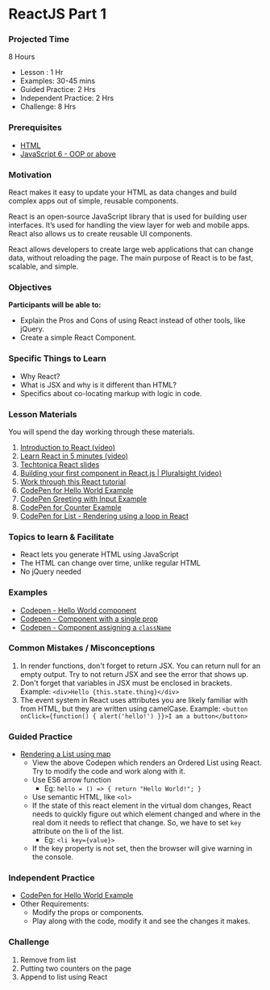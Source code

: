 # ReactJS Part 1

### Projected Time

8 Hours

- Lesson : 1 Hr
- Examples: 30-45 mins
- Guided Practice: 2 Hrs
- Independent Practice: 2 Hrs
- Challenge: 8 Hrs

### Prerequisites
* [HTML](../web/html.md)
* [JavaScript 6 - OOP or above](../javascript/javascript-7-oop.md)

### Motivation
React makes it easy to update your HTML as data changes and build complex apps out of simple, reusable components.

React is an open-source JavaScript library that is used for building user interfaces. It’s used for handling the view layer for web and mobile apps. React also allows us to create reusable UI components.

React allows developers to create large web applications that can change data, without reloading the page. The main purpose of React is to be fast, scalable, and simple.

### Objectives

**Participants will be able to:**

- Explain the Pros and Cons of using React instead of other tools, like jQuery.
- Create a simple React Component.

### Specific Things to Learn

- Why React?
- What is JSX and why is it different than HTML?
- Specifics about co-locating markup with logic in code.

### Lesson Materials

You will spend the day working through these materials.

1. [Introduction to React (video)](https://youtu.be/ycstRj2i66k)
1. [Learn React in 5 minutes (video)](https://medium.freecodecamp.org/learn-react-js-in-5-minutes-526472d292f4)
1. [Techtonica React slides](https://docs.google.com/presentation/d/1Bswkl7e1kGVav7KFabHrBgXhRi7mlINTbinxnUcGDy8/edit?usp=sharing)
1. [Building your first component in React.js | Pluralsight (video)](https://youtu.be/K_jS1anlVAM)
1. [Work through this React tutorial](https://facebook.github.io/react/index.html)
1. [CodePen for Hello World Example](http://codepen.io/marcacyr/pen/NAyqgX)
1. [CodePen Greeting with Input Example](http://codepen.io/marcacyr/pen/bZLVbj)
1. [CodePen for Counter Example](http://codepen.io/marcacyr/pen/rLJVqR)
1. [CodePen for List - Rendering using a loop in React](http://codepen.io/marcacyr/pen/KrQpYb)

### Topics to learn & Facilitate

- React lets you generate HTML using JavaScript
- The HTML can change over time, unlike regular HTML
- No jQuery needed

### Examples
- [Codepen - Hello World component](https://codepen.io/jamesjose03/pen/ExVjYBM)
- [Codepen - Component with a single prop](https://codepen.io/jamesjose03/pen/xxwGKvN)
- [Codepen - Component assigning a `className`](https://codepen.io/jamesjose03/pen/PoPqoqp)

### Common Mistakes / Misconceptions
1. In render functions, don't forget to return JSX. You can return null for an empty output. 
Try to not return JSX and see the error that shows up.
2. Don't forget that variables in JSX must be enclosed in brackets. Example: `<div>Hello {this.state.thing}</div>`
3. The event system in React uses attributes you are likely familiar with from HTML, but they are written using camelCase. Example: `<button onClick={function() { alert('hello!') }}>I am a button</button>`

### Guided Practice
- [Rendering a List using map](https://codepen.io/jamesjose03/pen/jOPRwVm)
  - View the above Codepen which renders an  Ordered List using React. Try to modify the code and work along with it.
  - Use ES6 arrow function
    - Eg: `hello = () => {
           return "Hello World!";
          }`
  - Use semantic HTML, like `<ol>`
  - If the state of this react element in the virtual dom changes, React needs to quickly figure out which element changed and where in the real dom it needs to reflect that change. So, we have to set `key` attribute on the li of the list.
    - Eg: `<li key={value}>`
  - If the key property is not set, then the browser will give warning in the console.

### Independent Practice
- [CodePen for Hello World Example](https://codepen.io/jamesjose03/pen/gOpVeLQ)
- Other Requirements: 
  - Modify the props or components.
  - Play along with the code, modify it and see the changes it makes.


### Challenge

1. Remove from list
2. Putting two counters on the page
3. Append to list using React
